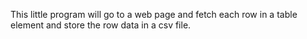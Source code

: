 This little program will go to a web page
and fetch each row in a table element and store the row data in a csv file.
